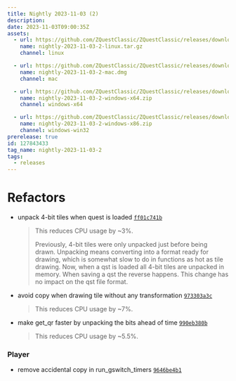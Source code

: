 ```yaml
---
title: Nightly 2023-11-03 (2)
description: 
date: 2023-11-03T09:00:35Z
assets: 
  - url: https://github.com/ZQuestClassic/ZQuestClassic/releases/download/nightly-2023-11-03-2/nightly-2023-11-03-2-linux.tar.gz
    name: nightly-2023-11-03-2-linux.tar.gz
    channel: linux

  - url: https://github.com/ZQuestClassic/ZQuestClassic/releases/download/nightly-2023-11-03-2/nightly-2023-11-03-2-mac.dmg
    name: nightly-2023-11-03-2-mac.dmg
    channel: mac

  - url: https://github.com/ZQuestClassic/ZQuestClassic/releases/download/nightly-2023-11-03-2/nightly-2023-11-03-2-windows-x64.zip
    name: nightly-2023-11-03-2-windows-x64.zip
    channel: windows-x64

  - url: https://github.com/ZQuestClassic/ZQuestClassic/releases/download/nightly-2023-11-03-2/nightly-2023-11-03-2-windows-x86.zip
    name: nightly-2023-11-03-2-windows-x86.zip
    channel: windows-win32
prerelease: true
id: 127843433
tag_name: nightly-2023-11-03-2
tags:
  - releases
---
```




# Refactors

- unpack 4-bit tiles when quest is loaded [`ff01c741b`](https://github.com/ZQuestClassic/ZQuestClassic/commit/ff01c741b1c3d9b117fd8a5bd7bc47876de70a03)
   &nbsp;
   >This reduces CPU usage by ~3%.  
   >
   >Previously, 4-bit tiles were only unpacked just before being drawn. Unpacking means converting into a format ready for drawing, which is somewhat slow to do in functions as hot as tile drawing. Now, when a qst is loaded all 4-bit tiles are unpacked in memory. When saving a qst the reverse happens. This change has no impact on the qst file format. 
   >
- avoid copy when drawing tile without any transformation [`973303a3c`](https://github.com/ZQuestClassic/ZQuestClassic/commit/973303a3cdbab473cc6c4845239b13e762b9faaf)
   &nbsp;
   >This reduces CPU usage by ~7%. 
   >
- make get_qr faster by unpacking the bits ahead of time [`990eb380b`](https://github.com/ZQuestClassic/ZQuestClassic/commit/990eb380b886322207215f7905785c82a0dd8438)
   &nbsp;
   >This reduces CPU usage by ~5.5%. 
   >

### Player

- remove accidental copy in run_gswitch_timers [`9646be4b1`](https://github.com/ZQuestClassic/ZQuestClassic/commit/9646be4b193e7c0f35f1f8b57e666a91acf1a58f)

